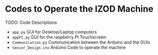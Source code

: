 # Codes to Operate the IZOD Machine

TODO: Code Descriptions

- `app.py` GUI for Desktop/Laptop computers
- `appPI.py` GUI for the raspberry PI Touchscreen
- `Communication.py` Communication between the Arduino and the GUIs
- `Senior_Design.ino` Arduino Code to operate the machine
